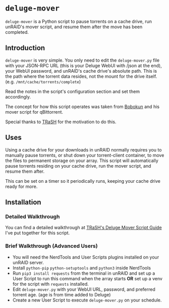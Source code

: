 # `deluge-mover`

`deluge-mover` is a Python script to pause torrents on a cache drive, run unRAID's mover script, and resume them after the move has been completed.

## Introduction

`deluge-mover` is very simple. You only need to edit the `deluge-mover.py` file with your JSON-RPC URL (this is your Deluge WebUI with /json at the end), your WebUI password, and unRAID's cache drive's absolute path. This is the path where the torrent data resides, not the mount for the drive itself. (e.g. `/mnt/cache/torrents/complete`)

Read the notes in the script's configuration section and set them accordingly.

The concept for how this script operates was taken from [Bobokun](https://github.com/bobokun) and his mover script for qBittorrent.

Special thanks to [TRaSH](https://github.com/TRaSH-Guides) for the motivation to do this.

## Uses

Using a cache drive for your downloads in unRAID normally requires you to manually pause torrents, or shut down your torrent-client container, to move the files to permanent storage on your array. This script will automatically pause torrents residing on your cache drive, run the mover script, and resume them after.

This can be set on a timer so it periodically runs, keeping your cache drive ready for more.

## Installation

### Detailed Walkthrough

You can find a detailed walkthrough at [TRaSH's Deluge Mover Script Guide](https://trash-guides.info/Downloaders/Deluge/Tips/Unraid-Mover/) I've put together for this script.

### Brief Walkthrough (Advanced Users)

- You will need the NerdTools and User Scripts plugins installed on your unRAID server.
- Install `python-pip` `python-setuptools` and `python3` inside NerdTools
- Run `pip3 install requests` from the terminal in unRAID and set up a User Script to run this command when the array starts **OR** set up a venv for the script with `requests` installed.
- Edit `deluge-mover.py` with your WebUI URL, password, and preferred torrent age. (age is from time added to Deluge)
- Create a new User Script to execute `deluge-mover.py` on your schedule.
